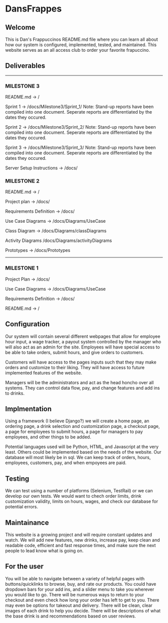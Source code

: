 # DansFrappes

## Welcome
This is Dan's Frappuccinos README.md file where you can learn all about how our system is configured, implemented, tested, and maintained. This website serves as an all access club to order your favorite frapuccino.

## Deliverables
---
### MILESTONE 3
README.md -> /

Sprint 1 -> /docs/Milestone3/Sprint_1/
Note: Stand-up reports have been compiled into one document. Seperate reports are differentiated by the dates they occured.

Sprint 2 -> /docs/Milestone3/Sprint_2/
Note: Stand-up reports have been compiled into one document. Seperate reports are differentiated by the dates they occured.

Sprint 3 -> /docs/Milestone3/Sprint_3/
Note: Stand-up reports have been compiled into one document. Seperate reports are differentiated by the dates they occured.

Server Setup Instructions -> /docs/

### MILESTONE 2
README.md -> /

Project plan -> /docs/

Requirements Definition -> /docs/

Use Case Diagrams -> /docs/Diagrams/UseCase

Class Diagram -> /docs/Diagrams/classDiagrams

Activity Diagrams /docs/Diagrams/activityDiagrams

Prototypes -> /docs/Prototypes

---
### MILESTONE 1

Project Plan -> /docs/

Use Case Diagrams -> /docs/Diagrams/UseCase

Requirements Definition -> /docs/

README.md -> /


## Configuration
Our system will contain several different webpages that allow for employee hour input, a wage tracker, a payout system controlled by the manager who will also act as an admin for the site. Employees will have special access to be able to take orders, submit hours, and give orders to customers.

Customers will have access to the pages inputs such that they may make orders and customize to their liking. They will have access to future implemented features of the website.

Managers will be the administrators and act as the head honcho over all systems. They can control data flow, pay, and change features and add ins to drinks.

## Implmentation
Using a framework (I believe Django?) we will create a home page, an ordering page, a drink selection and customization page, a checkout page, a page for employees to submit hours, a page for managers to pay employees, and other things to be added.

Potential languages used will be Python, HTML, and Javascript at the very least. Others could be implemented based on the needs of the website. Our database will most likely be in sql. We can keep track of orders, hours, employees, customers, pay, and when empoyees are paid.

## Testing
We can test using a number of platforms (Selenium, TestRail) or we can develop our own tests. We would want to chech order limits, drink customization validity, limits on hours, wages, and check our database for potential errors.

## Maintainance
This website is a growing project and will require constant updates and watch. We will add new features, new drinks, increase pay, keep clean and readable code, efficient and fast response times, and make sure the next people to lead know what is going on.

## For the user
You will be able to navigate between a variety of helpful pages with buttons/quicklinks to browse, buy, and rate our products. You could have dropdown bars for your add ins, and a slider menu to take you wherever you would like to go. There will be numerous ways to return to your checkout and even check how long your order has left to get to you. There may even be options for takeout and delivery. There will be clean, clear images of each drink to help you decide. There will be descriptions of what the base drink is and recommendations based on user reviews. 


